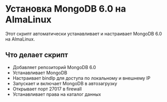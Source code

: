 # Установка MongoDB 6.0 на AlmaLinux

Этот скрипт автоматически устанавливает и настраивает MongoDB 6.0 на AlmaLinux.

## Что делает скрипт
- Добавляет репозиторий MongoDB 6.0
- Устанавливает MongoDB
- Настраивает bindIp для доступа по локальному и внешнему IP
- Запускает и включает MongoDB в автозагрузку
- Открывает порт 27017 в firewall
- Устанавливает права на каталог данных


